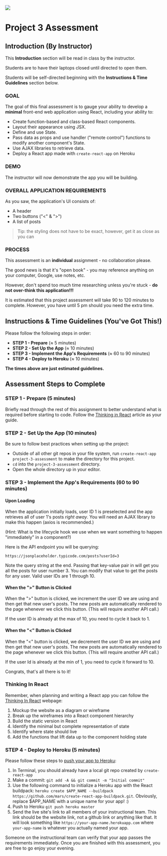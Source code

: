 <img src="https://i.imgur.com/sX12DTc.png">

# Project 3 Assessment

## Introduction (By Instructor)

This **Introduction** section will be read in class by the instructor.

Students are to have their laptops closed until directed to open them.

Students will be self-directed beginning with the **Instructions & Time Guidelines** section below.

### GOAL

The goal of this final assessment is to gauge your ability to develop a **minimal** front-end web application using React, including your ability to:

- Create function-based and class-based React components.
- Layout their appearance using JSX.
- Define and use State.
- Pass data as props and use handler ("remote control") functions to modify another component's State.
- Use AJAX libraries to retrieve data.
- Deploy a React app made with `create-react-app` on Heroku

### DEMO

The instructor will now demonstrate the app you will be building.

### OVERALL APPLICATION REQUIREMENTS

As you saw, the application's UI consists of:

- A header
- Two buttons ("<" & ">")
- A list of posts

> Tip: the styling does not have to be exact, however, get it as close as you can

### PROCESS

This assessment is an **individual** assignment - no collaboration please.

The good news is that it's "open book" - you may reference anything on your computer, Google, use notes, etc. 

However, don't spend too much time researching unless you're stuck - **do not over-think this application!!!**

It is estimated that this project assessment will take 90 to 120 minutes to complete. However, you have until 5 pm should you need the extra time.

## Instructions & Time Guidelines (You've Got This!)

Please follow the following steps in order:

- **STEP 1 - Prepare** (&asymp; 5 minutes)
- **STEP 2 - Set Up the App** (&asymp; 10 minutes)
- **STEP 3 - Implement the App's Requirements** (&asymp; 60 to 90 minutes)
- **STEP 4 - Deploy to Heroku** (&asymp; 10 minutes)

**The times above are just estimated guidelines.**

## Assessment Steps to Complete

### STEP 1 - Prepare (5 minutes)

Briefly read through the rest of this assignment to better understand what is required before starting to code. Follow the [Thinking in React](https://reactjs.org/docs/thinking-in-react.html) article as your guide.

### STEP 2 - Set Up the App (10 minutes)

Be sure to follow best practices when setting up the project:

- Outside of all other git repos in your file system, run `create-react-app project-3-assessment` to make the directory for this project.
- `cd` into the `project-3-assessment` directory.
- Open the whole directory up in your editor.

### STEP 3 - Implement the App's Requirements (60 to 90 minutes)

#### Upon Loading

When the application initially loads, user ID 1 is preselected and the app retrieves all of user 1's posts *right away*. You will need an AJAX library to make this happen (axios is recommended.)

(Hint: What is the lifecycle hook we use when we want something to happen "immediately" in a component?)

Here is the API endpoint you will be querying:

```
https://jsonplaceholder.typicode.com/posts?userId=3
```

Note the query string at the end. Passing that key-value pair in will get you all the posts for user number 3. You can modify that value to get the posts for any user. Valid user IDs are 1 through 10. 

#### When the ">" Button is Clicked

When the ">" button is clicked, we increment the user ID we are using and then get that new user's posts. The new posts are automatically rendered to the page whenever we click this button. (This will require another API call.)

If the user ID is already at the max of 10, you need to cycle it back to 1.

#### When the "<" Button is Clicked

When the "<" button is clicked, we decrement the user ID we are using and then get that new user's posts. The new posts are automatically rendered to the page whenever we click this button. (This will require another API call.)

If the user Id is already at the min of 1, you need to cycle it forward to 10.

Congrats, that's all there is to it!

### Thinking In React

Remember, when planning and writing a React app you can follow the [Thinking In React](https://reactjs.org/docs/thinking-in-react.html) webpage:

1. Mockup the website as a diagram or wireframe
1. Break up the wireframes into a React component hierarchy
1. Build the static version in React
1. Identify the minimal but complete representation of state
1. Identify where state should live
1. Add the functions that lift data up to the component holding state

### STEP 4 - Deploy to Heroku (5 minutes)

Please follow these steps to [push your app to Heroku](https://gawdiseattle.gitbook.io/wdi/00-config-deployment/react-deploy):

1. In Terminal, you should already have a local git repo created by `create-react-app`
1. Make a commit: `git add -A && git commit -m "Initial commit"`
1. Use the following command to initialize a Heroku app with the React buildpack: `heroku create $APP_NAME --buildpack https://github.com/mars/create-react-app-buildpack.git`. Obviously, replace $APP_NAME with a unique name for your app! :)
1. Push to Heroku `git push heroku master`
1. Send the live site's link to all members of your instructional team. This link should be the website link, not a github link or anything like that. It will look something like `https://your-app-name.herokuapp.com` where `your-app-name` is whatever you actually named your app.

Someone on the instructional team can verify that your app passes the requirements immediately. Once you are finished with this assessment, you are free to go enjoy your evening. 
